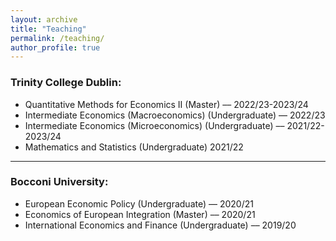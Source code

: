 ```yaml
---
layout: archive
title: "Teaching"
permalink: /teaching/
author_profile: true
---
```


### Trinity College Dublin:
- Quantitative Methods for Economics II (Master) –– 2022/23-2023/24
- Intermediate Economics (Macroeconomics) (Undergraduate) –– 2022/23
- Intermediate Economics (Microeconomics) (Undergraduate) –– 2021/22-2023/24
- Mathematics and Statistics (Undergraduate) 2021/22

---

### Bocconi University:
- European Economic Policy (Undergraduate) –– 2020/21
- Economics of European Integration (Master) –– 2020/21
- International Economics and Finance (Undergraduate) –– 2019/20
